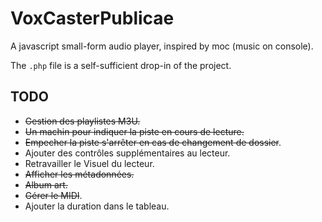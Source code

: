 # VoxCasterPublicae
A javascript small-form audio player, inspired by moc (music on console).

The `.php` file is a self-sufficient drop-in of the project.

## TODO

* ~~Gestion des playlistes M3U.~~
* ~~Un machin pour indiquer la piste en cours de lecture.~~
* ~~Empecher la piste s'arrêter en cas de changement de dossier~~.
* Ajouter des contrôles supplémentaires au lecteur.
* Retravailler le Visuel du lecteur.
* ~~Afficher les métadonnées.~~
* ~~Album art.~~
* ~~Gérer le MIDI~~.
* Ajouter la duration dans le tableau.